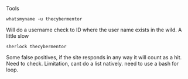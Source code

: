 
Tools

```
whatsmyname -u thecybermentor
```

Will do a username check to ID where the user name exists in the wild.
A little slow


```
sherlock thecybermentor
```

Some false positives, if the site responds in any way it will count as a hit. Need to check.
Limitation, cant do a list natively. need to use a bash for loop.

